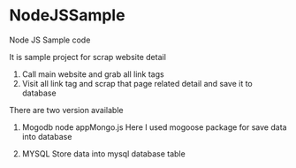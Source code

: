 # NodeJSSample
Node JS Sample code

It is sample project for scrap website detail
1) Call main website and grab all link tags
2) Visit all link tag and scrap that page related detail and save it to database

There are two version available
1) Mogodb 
node appMongo.js
Here I used mogoose package for save data into database

2) MYSQL 
Store data into mysql database table
